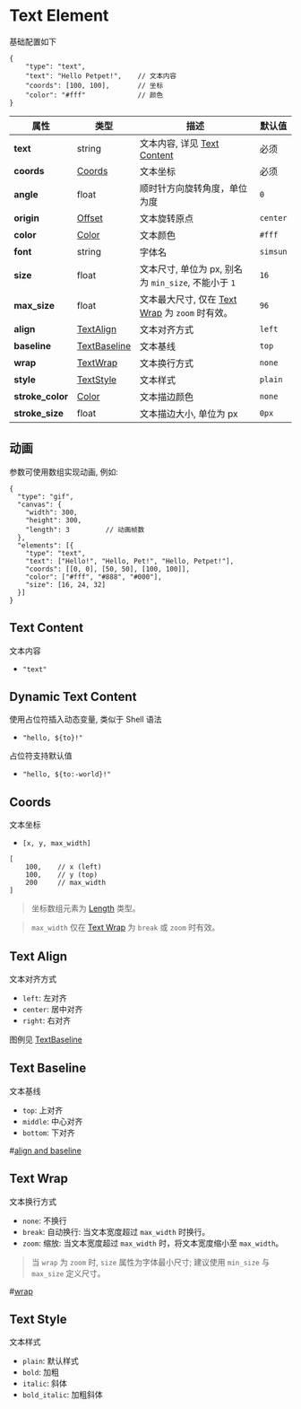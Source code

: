 # Text Element

基础配置如下

```jsonc
{
    "type": "text",
    "text": "Hello Petpet!",    // 文本内容
    "coords": [100, 100],       // 坐标
    "color": "#fff"             // 颜色
}
```

| **属性**           | **类型**                         | **描述**                                           | **默认值**  |
|------------------|--------------------------------|--------------------------------------------------|----------|
| **text**         | string                         | 文本内容, 详见 [Text Content](#text-content)           | 必须       |
| **coords**       | [Coords](#coords)              | 文本坐标                                             | 必须       |
| **angle**        | float                          | 顺时针方向旋转角度，单位为度                                   | `0`      |
| **origin**       | [Offset](./length.md#offset)   | 文本旋转原点                                           | `center` |
| **color**        | [Color](./types.md#color)      | 文本颜色                                             | `#fff`   |
| **font**         | string                         | 字体名                                              | `simsun` |
| **size**         | float                          | 文本尺寸, 单位为 px, 别名为 `min_size`, 不能小于 `1`           | `16`     |
| **max_size**     | float                          | 文本最大尺寸, 仅在 [Text Wrap](#text-wrap) 为 `zoom` 时有效。 | `96`     |
| **align**        | [TextAlign](#text-align)       | 文本对齐方式                                           | `left`   |
| **baseline**     | [TextBaseline](#text-baseline) | 文本基线                                             | `top`    |
| **wrap**         | [TextWrap](#text-wrap)         | 文本换行方式                                           | `none`   |
| **style**        | [TextStyle](#text-style)       | 文本样式                                             | `plain`  |
| **stroke_color** | [Color](./types.md#color)      | 文本描边颜色                                           | `none`   |
| **stroke_size**  | float                          | 文本描边大小, 单位为 px                                   | `0px`    |

## 动画

参数可使用数组实现动画, 例如:

```jsonc
{
  "type": "gif",
  "canvas": {
    "width": 300,
    "height": 300,
    "length": 3         // 动画帧数
  },
  "elements": [{
    "type": "text",
    "text": ["Hello!", "Hello, Pet!", "Hello, Petpet!"],
    "coords": [[0, 0], [50, 50], [100, 100]],
    "color": ["#fff", "#888", "#000"],
    "size": [16, 24, 32]
  }]
}
```

## Text Content

文本内容

- `"text"`

## Dynamic Text Content

使用占位符插入动态变量, 类似于 Shell 语法

- `"hello, ${to}!"`

占位符支持默认值

- `"hello, ${to:-world}!"`

## Coords

文本坐标

- `[x, y, max_width]`

```jsonc
[
    100,    // x (left)
    100,    // y (top)
    200     // max_width
]
```

> 坐标数组元素为 [Length](./length.md) 类型。

> `max_width` 仅在 [Text Wrap](#text-wrap) 为 `break` 或 `zoom` 时有效。

## Text Align

文本对齐方式

- `left`: 左对齐
- `center`: 居中对齐
- `right`: 右对齐

图例见 [TextBaseline](#text-baseline)

## Text Baseline

文本基线

- `top`: 上对齐
- `middle`: 中心对齐
- `bottom`: 下对齐

#[align and baseline](../images/align-baseline.png)

## Text Wrap

文本换行方式

- `none`: 不换行
- `break`: 自动换行: 当文本宽度超过 `max_width` 时换行。
- `zoom`: 缩放: 当文本宽度超过 `max_width` 时，将文本宽度缩小至 `max_width`。

> 当 `wrap` 为 `zoom` 时, `size` 属性为字体最小尺寸; 建议使用 `min_size` 与 `max_size` 定义尺寸。

#[wrap](../images/wrap.png)

## Text Style

文本样式

- `plain`: 默认样式
- `bold`: 加粗
- `italic`: 斜体
- `bold_italic`: 加粗斜体
